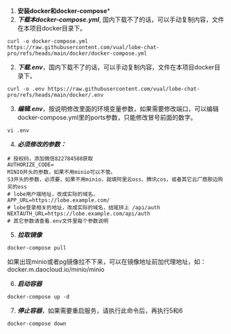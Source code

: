 1. **安装docker和docker-compose***
2. ***下载本docker-compose.yml***, 国内下载不了的话，可以手动复制内容，文件在本项目docker目录下。
```shell
curl -o docker-compose.yml https://raw.githubusercontent.com/vual/lobe-chat-pro/refs/heads/main/docker/docker-compose.yml
```

2. ***下载.env***，国内下载不了的话，可以手动复制内容，文件在本项目docker目录下。
```shell
curl -o .env https://raw.githubusercontent.com/vual/lobe-chat-pro/refs/heads/main/docker/.env
```

3. ***编辑.env***，按说明修改里面的环境变量参数，如果需要修改端口，可以编辑docker-compose.yml里的ports参数，只能修改冒号前面的数字。
```shell
vi .env
```

4. ***必须修改的参数：***
```shell
# 授权码，添加微信822784588获取
AUTHORIZE_CODE=
MINIO开头的参数，如果不用minio可以不管。
S3开头的参数，必须要，如果不用minio，就填阿里云oss、腾讯cos，或者其它云厂商那边购买的oss
# lobe用户端地址，改成实际的域名，
APP_URL=https://lobe.example.com/
# lobe登录相关的地址，改成实际的域名，结尾拼上 /api/auth
NEXTAUTH_URL=https://lobe.example.com/api/auth
# 其它参数请查看.env文件里每个参数说明
```

5. ***拉取镜像***
```shell
docker-compose pull
```
如果出现minio或者pg镜像拉不下来，可以在镜像地址前加代理地址，如：docker.m.daocloud.io/minio/minio

6. ***启动容器***
```shell
docker-compose up -d
```

7. ***停止容器***，如果需要重启服务，请执行此命令后，再执行5和6
```shell
docker-compose down
```
